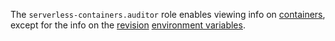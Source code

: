 The `serverless-containers.auditor` role enables viewing info on [containers](../../serverless-containers/concepts/container.md), except for the info on the [revision](../../serverless-containers/concepts/container.md#revision) [environment variables](../../serverless-containers/concepts/runtime.md#environment-variables).

